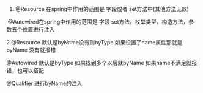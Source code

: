 1. @Resource 在spring中作用的范围是 字段或者 set方法中(其他方法无效) 

​       @Autowired在spring中作用的范围是 字段 set方法，枚举类型，构造方法，参数五个位置进行注入

2.@Resource 默认是byName没有则byType  如果设置了name属性那就是byName 没有就报错

  @Autowired 默认是byType 如果找到多个以后就byName 如果name不满足就报错，也可以搭配

  @Qualifier 进行byName的注入

